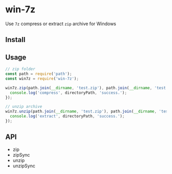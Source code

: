 # win-7z
Use `7z` compress or extract `zip` archive for Windows

## Install

## Usage

```js
// zip folder
const path = require('path');
const win7z = require('win-7z');

win7z.zip(path.join(__dirname, 'test.zip'), path.join(__dirname, 'test.js')).then(function(directoryPath) {
  console.log('compress', directoryPath, 'success.');
});

// unzip archive
win7z.unzip(path.join(__dirname, 'test.zip'), path.join(__dirname, 'test')).then(function(directoryPath) {
  console.log('extract', directoryPath, 'success.');
});
```

## API

- zip
- zipSync
- unzip
- unzipSync
